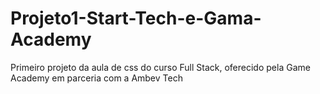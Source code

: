 # Projeto1-Start-Tech-e-Gama-Academy
 Primeiro projeto da aula de css do curso Full Stack, oferecido pela Game Academy em parceria com a Ambev Tech
